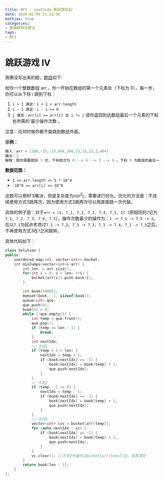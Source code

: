 ```yaml
---
title: BFS - LeetCode 跳跃游戏IV
date: 2020-02-09 21:32:58
mathjax: true
categories:
- 数据结构与算法
tags:
- BFS
---
```


# 跳跃游戏 IV

周赛没写出来的题，[题目](https://leetcode-cn.com/problems/jump-game-iv/)如下:

给你一个整数数组 arr ，你一开始在数组的第一个元素处（下标为 0）。每一步，你可以从下标 i 跳到下标：

1. `i + 1 满足：i + 1 < arr.length`
2. `i - 1 满足：i - 1 >= 0`
3. `j 满足：arr[i] == arr[j] 且 i != j`
    请你返回到达数组最后一个元素的下标处所需的 最少操作次数 。

注意：任何时候你都不能跳到数组外面。
<!--more-->

**示例：**

```c
输入：arr = [100,-23,-23,404,100,23,23,23,3,404]
输出：3
解释：那你需要跳跃 3 次，下标依次为 0 --> 4 --> 3 --> 9 。下标 9 为数组的最后一个元素的下标。
```

**数据范围：**

- `1 <= arr.length <= 5 * 10^4`
- `-10^8 <= arr[i] <= 10^8`

这题可以用BFS解决，但是复杂度为$o(n^2)$，需要进行优化。优化的方法是：不连续使用方式3跳两次，因为使用方式3跳两次可以用直接跳一次代替。

具体的例子是：对于`arr = [1, 7_1, 7_2, 7_3, 7_4, 7_5, 2]`（把相同的`7`记为`7_1, 7_2, 7_3, 7_4, 7_5`），操作次数最少的操作为：`1 -> 7_1 -> 7_5 -> 2`。在以`7_1`为起点考虑过`7_1 -> 7_2`、`7_1 -> 7_3`、`7_1 -> 7_4`、`7_1 -> 7_5`之后，不再使用方式3在`7`之间跳转。

具体代码如下：

```c++
class Solution {
public:
    unordered_map<int, vector<int>> bucket;
    int minJumps(vector<int>& arr) {
        int len  = arr.size();
        for(int i = 0; i < len; ++i) {
            bucket[arr[i]].push_back(i);
        }

        int book[50005];
        memset(book, -1, sizeof(book));
        queue<int> que;
        que.push(0);
        book[0] = 0;
        while (!que.empty()) {
            int temp = que.front();
            que.pop();
            if (temp == len - 1) {
                break;
            }
            int nextIdx;
            // 方式1
            if (temp + 1 < len) {
                nextIdx = temp + 1;
                if (book[nextIdx] == -1) {
                    book[nextIdx] = book[temp] + 1;
                    que.push(nextIdx);
                }
            }
            // 方式2
            if (temp - 1 >= 0) {
                nextIdx = temp - 1;
                if (book[nextIdx] == -1) {
                    book[nextIdx] = book[temp] + 1;
                    que.push(nextIdx);
                }
            }
            // 方式3
            vector<int> &vc = bucket[arr[temp]];
            for (auto nextIdx : vc) {
                if (book[nextIdx] == -1) {
                    book[nextIdx] = book[temp] + 1;
                    que.push(nextIdx);
                }
            }
            vc.clear(); //方式3中遍历过bucket[arr[temp]]后，将其清空
        }
        return book[len - 1];
    }
};
```